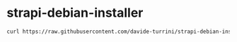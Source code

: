 # strapi-debian-installer


```bash
curl https://raw.githubusercontent.com/davide-turrini/strapi-debian-installer/master/install.sh > install.sh && chmod +x install.sh && sudo ./install.sh && rm -rf install.sh
```
